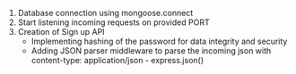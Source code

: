 1. Database connection using mongoose.connect
2. Start listening incoming requests on provided PORT
3. Creation of Sign up API
    - Implementing hashing of the password for data integrity and security
    - Adding JSON parser middleware to parse the incoming json with content-type: application/json - express.json()
    

